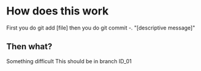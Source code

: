 # How does this work
First you do git add [file]
then you do git commit -. "[descriptive message]"
## Then what?
Something difficult
This should be in branch ID_01